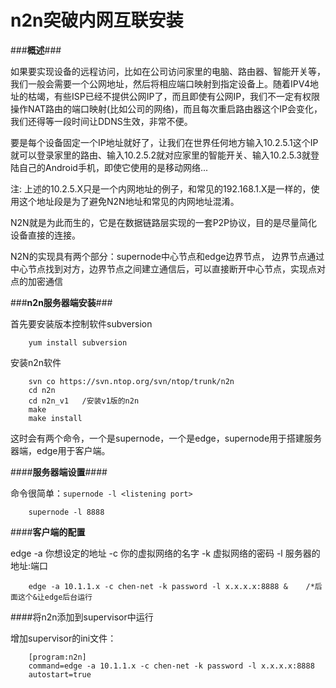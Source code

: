 n2n突破内网互联安装
===================

###**概述**###

如果要实现设备的远程访问，比如在公司访问家里的电脑、路由器、智能开关等，我们一般会需要一个公网地址，然后将相应端口映射到指定设备上。随着IPV4地址的枯竭，有些ISP已经不提供公网IP了，而且即使有公网IP，我们不一定有权限操作NAT路由的端口映射(比如公司的网络)，而且每次重启路由器这个IP会变化，我们还得等一段时间让DDNS生效，非常不便。

要是每个设备固定一个IP地址就好了，让我们在世界任何地方输入10.2.5.1这个IP就可以登录家里的路由、输入10.2.5.2就对应家里的智能开关、输入10.2.5.3就登陆自己的Android手机，即使它使用的是移动网络...

注: 上述的10.2.5.X只是一个内网地址的例子，和常见的192.168.1.X是一样的，使用这个地址段是为了避免N2N地址和常见的内网地址混淆。

N2N就是为此而生的，它是在数据链路层实现的一套P2P协议，目的是尽量简化设备直接的连接。

N2N的实现具有两个部分：supernode中心节点和edge边界节点， 边界节点通过中心节点找到对方，边界节点之间建立通信后，可以直接断开中心节点，实现点对点的加密通信


###**n2n服务器端安装**###

首先要安装版本控制软件subversion

		yum install subversion

安装n2n软件

		svn co https://svn.ntop.org/svn/ntop/trunk/n2n
		cd n2n
		cd n2n_v1   /安装v1版的n2n
		make
		make install

这时会有两个命令，一个是supernode，一个是edge，supernode用于搭建服务器端，edge用于客户端。

####**服务器端设置**####

命令很简单：`supernode -l <listening port> `
		
		supernode -l 8888

####**客户端的配置**

edge -a 你想设定的地址 -c 你的虚拟网络的名字 -k 虚拟网络的密码 -l 服务器的地址:端口

		edge -a 10.1.1.x -c chen-net -k password -l x.x.x.x:8888 &    /*后面这个&让edge后台运行

####将n2n添加到supervisor中运行

增加supervisor的ini文件：

		[program:n2n]
		command=edge -a 10.1.1.x -c chen-net -k password -l x.x.x.x:8888
		autostart=true
